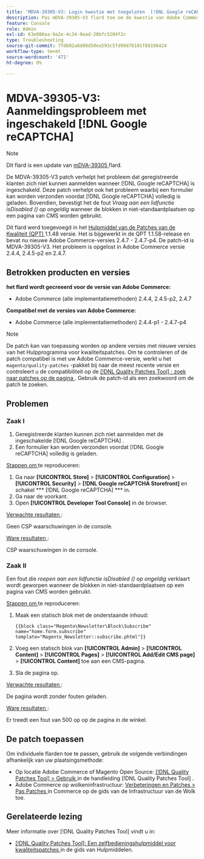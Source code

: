 ```yaml
---
title: 'MDVA-39305-V3: Login kwestie met toegelaten  [!DNL Google reCAPTCHA]'
description: Pas mDVA-39305-V3 flard toe om de kwestie van Adobe Commerce te bevestigen waar de geregistreerde klanten niet aan login kunnen wanneer  [!DNL Google reCAPTCHA]  wordt toegelaten. Dit flard lost ook de kwestie op waar een vorm kan worden voorgelegd alvorens  [!DNL Google reCAPTCHA]  volledig laadt. Bovendien wordt de fout *Call naar een lidfunctie isDisabled() op null* gecorrigeerd wanneer blokken worden gebruikt op niet-standaardlocaties op een CMS-pagina.
feature: Console
role: Admin
exl-id: 63e880aa-9a2e-4c34-9ead-20bfc5204f2c
type: Troubleshooting
source-git-commit: 7fdb02a6d89d50ea593c5fd99d78101f89198424
workflow-type: tm+mt
source-wordcount: '471'
ht-degree: 0%

---
```


# MDVA-39305-V3: Aanmeldingsprobleem met ingeschakeld [!DNL Google reCAPTCHA]

>[!NOTE]
>
>Dit flard is een update van [ mDVA-39305 ](/help/tools/quality-patches-tool/patches-available-in-qpt/v1-1-1/mdva-39305-login-issues-with-enabled-google-recaptcha.md) flard.

De MDVA-39305-V3 patch verhelpt het probleem dat geregistreerde klanten zich niet kunnen aanmelden wanneer [!DNL Google reCAPTCHA] is ingeschakeld. Deze patch verhelpt ook het probleem waarbij een formulier kan worden verzonden voordat [!DNL Google reCAPTCHA] volledig is geladen. Bovendien, bevestigt het de fout *Vraag aan een lidfunctie isDisabled () op ongeldig* wanneer de blokken in niet-standaardplaatsen op een pagina van CMS worden gebruikt.

Dit flard werd toegevoegd in het [ Hulpmiddel van de Patches van de Kwaliteit (QPT) ](https://experienceleague.adobe.com/en/docs/commerce-operations/tools/quality-patches-tool/quality-patches-tool-to-self-serve-quality-patches) 1.1.48 versie. Het is bijgewerkt in de QPT 1.1.58-release en bevat nu nieuwe Adobe Commerce-versies 2.4.7 - 2.4.7-p4. De patch-id is MDVA-39305-V3. Het probleem is opgelost in Adobe Commerce versie 2.4.4, 2.4.5-p2 en 2.4.7.

## Betrokken producten en versies

**het flard wordt gecreeerd voor de versie van Adobe Commerce:**

* Adobe Commerce (alle implementatiemethoden) 2.4.4, 2.4.5-p2, 2.4.7

**Compatibel met de versies van Adobe Commerce:**

* Adobe Commerce (alle implementatiemethoden) 2.4.4-p1 - 2.4.7-p4

>[!NOTE]
>
>De patch kan van toepassing worden op andere versies met nieuwe versies van het Hulpprogramma voor kwaliteitspatches. Om te controleren of de patch compatibel is met uw Adobe Commerce-versie, werkt u het `magento/quality-patches` -pakket bij naar de meest recente versie en controleert u de compatibiliteit op de [[!DNL Quality Patches Tool] : zoek naar patches op de pagina ](https://experienceleague.adobe.com/en/docs/commerce-operations/tools/quality-patches-tool/quality-patches-tool-to-self-serve-quality-patches) . Gebruik de patch-id als een zoekwoord om de patch te zoeken.

## Problemen

### Zaak I

1. Geregistreerde klanten kunnen zich niet aanmelden met de ingeschakelde [!DNL Google reCAPTCHA] .
1. Een formulier kan worden verzonden voordat [!DNL Google reCAPTCHA] volledig is geladen.

<u> Stappen om </u> te reproduceren:

1. Ga naar **[!UICONTROL Store]** > **[!UICONTROL Configuration]** > **[!UICONTROL Security]** > **[!DNL Google reCAPTCHA Storefront]** en schakel *** [!DNL Google reCAPTCHA] &#x200B;*** in.
1. Ga naar de voorkant.
1. Open **[!UICONTROL Developer Tool Console]** in de browser.

<u> Verwachte resultaten </u>:

Geen CSP waarschuwingen in de console.

<u> Ware resultaten </u>:

CSP waarschuwingen in de console.

### Zaak II

Een fout die *roepen aan een lidfunctie isDisabled () op ongeldig* verklaart wordt geworpen wanneer de blokken in niet-standaardplaatsen op een pagina van CMS worden gebruikt.

<u> Stappen om </u> te reproduceren:

1. Maak een statisch blok met de onderstaande inhoud:

   ```
   {{block class="Magento\Newsletter\Block\Subscribe" name="home.form.subscribe"
   template="Magento_Newsletter::subscribe.phtml"}}
   ```

1. Voeg een statisch blok van **[!UICONTROL Admin]** > **[!UICONTROL Content]** > **[!UICONTROL Pages]** > **[!UICONTROL Add/Edit CMS page]** > **[!UICONTROL Content]** toe aan een CMS-pagina.
1. Sla de pagina op.

<u> Verwachte resultaten </u>:

De pagina wordt zonder fouten geladen.

<u> Ware resultaten </u>:

Er treedt een fout van 500 op op de pagina in de winkel.

## De patch toepassen

Om individuele flarden toe te passen, gebruik de volgende verbindingen afhankelijk van uw plaatsingsmethode:

* Op locatie Adobe Commerce of Magento Open Source: [[!DNL Quality Patches Tool] > Gebruik ](/help/tools/quality-patches-tool/usage.md) in de handleiding [!DNL Quality Patches Tool] .
* Adobe Commerce op wolkeninfrastructuur: [ Verbeteringen en Patches > Pas Patches ](https://experienceleague.adobe.com/docs/commerce-cloud-service/user-guide/develop/upgrade/apply-patches.html) in Commerce op de gids van de Infrastructuur van de Wolk toe.

## Gerelateerde lezing

Meer informatie over [!DNL Quality Patches Tool] vindt u in:

* [[!DNL Quality Patches Tool]: Een zelfbedieningshulpmiddel voor kwaliteitspatches ](/help/tools/quality-patches-tool/quality-patches-tool-to-self-serve-quality-patches.md) in de gids van Hulpmiddelen.
